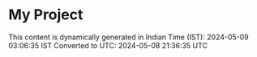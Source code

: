 # My Project

This content is dynamically generated in Indian Time (IST): 2024-05-09 03:06:35 IST
Converted to UTC: 2024-05-08 21:36:35 UTC
